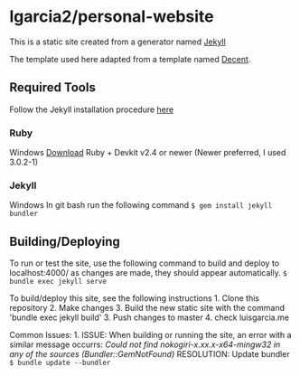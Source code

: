 # lgarcia2/personal-website

This is a static site created from a generator named [Jekyll](https://jekyllrb.com/docs/home/)

The template used here adapted from a template named [Decent](https://github.com/serenader2014/decent). 

## Required Tools
Follow the Jekyll installation procedure [here](https://jekyllrb.com/docs/installation/)

### Ruby
Windows
    [Download](https://rubyinstaller.org/downloads/) Ruby + Devkit v2.4 or newer (Newer preferred, I used 3.0.2-1)

### Jekyll
Windows
    In git bash run the following command
    ```
    $ gem install jekyll bundler
    ```



## Building/Deploying

To run or test the site, use the following command to build and deploy to localhost:4000/ as changes are made, they should appear automatically.
    ```
    $ bundle exec jekyll serve
    ```

To build/deploy this site, see the following instructions
    1. Clone this repository
    2. Make changes
    3. Build the new static site with the command 'bundle exec jekyll build'
    3. Push changes to master
    4. check luisgarcia.me

Common Issues:
    1.  ISSUE: When building or running the site, an error with a similar message occurrs:
        _Could not find nokogiri-x.xx.x-x64-mingw32 in any of the sources (Bundler::GemNotFound)_
        RESOLUTION: Update bundler
        ```
        $ bundle update --bundler
        ```